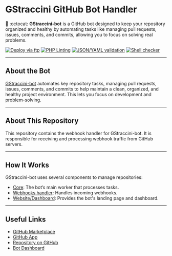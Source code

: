 # GStraccini GitHub Bot Handler

🤖 :octocat: **GStraccini-bot** is a GitHub bot designed to keep your repository organized and healthy by automating tasks like managing pull requests, issues, comments, and commits, allowing you to focus on solving real problems.

[![Deploy via ftp](https://github.com/guibranco/gstraccini-bot-handler/actions/workflows/deploy.yml/badge.svg)](https://github.com/guibranco/gstraccini-bot-handler/actions/workflows/deploy.yml)
[![PHP Linting](https://github.com/guibranco/gstraccini-bot-handler/actions/workflows/php-lint.yml/badge.svg)](https://github.com/guibranco/gstraccini-bot-handler/actions/workflows/php-lint.yml)
[![JSON/YAML validation](https://github.com/guibranco/gstraccini-bot-handler/actions/workflows/json-yaml-lint.yml/badge.svg)](https://github.com/guibranco/gstraccini-bot-handler/actions/workflows/json-yaml-lint.yml)
[![Shell checker](https://github.com/guibranco/gstraccini-bot-handler/actions/workflows/shell-cheker.yml/badge.svg)](https://github.com/guibranco/gstraccini-bot-handler/actions/workflows/shell-cheker.yml)

---

## About the Bot

[GStraccini-bot](https://bot.straccini.com) automates key repository tasks, managing pull requests, issues, comments, and commits to help maintain a clean, organized, and healthy project environment. This lets you focus on development and problem-solving.

---

## About This Repository

This repository contains the webhook handler for GStraccini-bot. It is responsible for receiving and processing webhook traffic from GitHub servers.

---

## How It Works

GStraccini-bot uses several components to manage repositories:

- [Core](https://github.com/guibranco/gstraccini-bot): The bot’s main worker that processes tasks.
- [Webhooks handler](https://github.com/guibranco/gstraccini-bot-handler): Handles incoming webhooks.
- [Website/Dashboard](https://github.com/guibranco/gstraccini-bot-website): Provides the bot's landing page and dashboard.

---

## Useful Links

- [GitHub Marketplace](https://github.com/marketplace/gstraccini-bot)
- [GitHub App](https://github.com/apps/gstraccini)
- [Repository on GitHub](https://github.com/guibranco/gstraccini-bot)
- [Bot Dashboard](https://bot.straccini.com)
